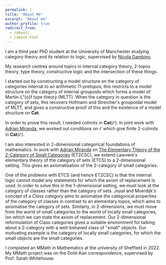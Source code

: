```yaml
---
permalink: /
title: "About Me"
excerpt: "About me"
author_profile: true
redirect_from: 
  - /about/
  - /about.html
---
```





I am a third year PhD student at the University of Manchester studying category theory and its relation to logic, supervised by [Nicola Gambino](https://personalpages.manchester.ac.uk/staff/nicola.gambino/).  

My research centres around topics in internal category theory, $2$-topos theory, type theory, constructive logic and the intersection of these things.

I started out by constructing a model structure on the category of categories internal to an arithmetic $\Pi$-pretopos; this restricts to a model structure on the category of internal groupoids which forms a model of Martin-L\"{o}f type theory (MLTT). When the category in question is the category of sets, this recovers Hofmann and Streicher's groupoidal model of MLTT, and gives a constructive proof of this and the existence of a model structure on $\mathbf{Cat}$. 

In order to prove this result, I needed colimits in $\mathbf{Cat}(\mathcal{E})$. In joint work with [Adrian Miranda](https://adriantosharmiranda.github.io/), we worked out conditions on $\mathcal{E}$ which give finite $2$-colimits in $\mathbf{Cat}(\mathcal{E})$. 

I am also interested in $2$-dimensional categorical foundations of mathematics. In work with [Adrian Miranda](https://adriantosharmiranda.github.io/) on [The Elementary Theory of the 2-Category of Small Categories](https://arxiv.org/abs/2403.03647) (ET2CSC), we extend Lawvere's elementary theory of the category of sets (ETCS) to a 2-dimensional setting. This gives an axiomatisation of the $2$-category of small categories. 

One of the problems with ETCS (and hence ET2CSC) is that the internal logic cannot model any statements for which the axiom of replacement is used. In order to solve this in the 1-dimensional setting, we must look at the category of classes rather than the category of sets. Joyal and Moerdijk's concept of a *Class category* aims to axiomatise the categorical properties of the category of classes in contrast to an elementary topos, which aims to axiomatise the category of sets.  Similarly, in $2$-dimensions, we must move from the world of small categories to the world of locally small categories, ion which we can state the axiom of replacement. Our $2$-dimensional reformulation of Class categories gives a suitable environment for talking about a $2$-category with a well-behaved class of "small" objects. Our motivating example is the category of locally small categories, for which the small objects are the small categories. 

I completed an MMath in Mathematics at the university of Sheffield in 2022. My MMath project was on the Dold-Kan correspondence, supervised by Prof. Sarah Whitehouse.   

